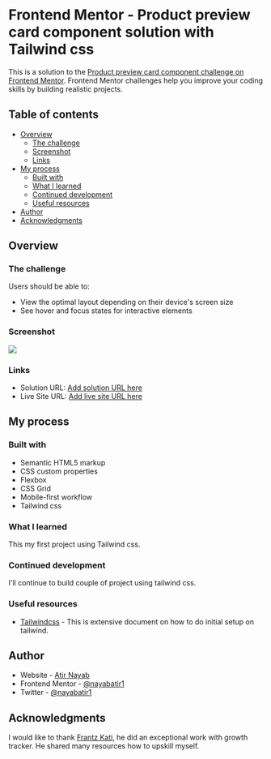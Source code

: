 # Frontend Mentor - Product preview card component solution with Tailwind css

This is a solution to the [Product preview card component challenge on Frontend Mentor](https://www.frontendmentor.io/challenges/product-preview-card-component-GO7UmttRfa). Frontend Mentor challenges help you improve your coding skills by building realistic projects.

## Table of contents

- [Overview](#overview)
  - [The challenge](#the-challenge)
  - [Screenshot](#screenshot)
  - [Links](#links)
- [My process](#my-process)
  - [Built with](#built-with)
  - [What I learned](#what-i-learned)
  - [Continued development](#continued-development)
  - [Useful resources](#useful-resources)
- [Author](#author)
- [Acknowledgments](#acknowledgments)

## Overview

### The challenge

Users should be able to:

- View the optimal layout depending on their device's screen size
- See hover and focus states for interactive elements

### Screenshot

![](./images/Screenshot_20230129_170035.png)

### Links

- Solution URL: [Add solution URL here](https://github.com/nayabatir1/Product-preview-card---Tailwind)
- Live Site URL: [Add live site URL here](https://nayabatir1.github.io/Product-preview-card---Tailwind/)

## My process

### Built with

- Semantic HTML5 markup
- CSS custom properties
- Flexbox
- CSS Grid
- Mobile-first workflow
- Tailwind css

### What I learned

This my first project using Tailwind css.

### Continued development

I'll continue to build couple of project using tailwind css.

### Useful resources

- [Tailwindcss](https://tailwindcss.com/) - This is extensive document on how to do initial setup on tailwind.

## Author

- Website - [Atir Nayab](https://github.com/nayabatir1)
- Frontend Mentor - [@nayabatir1](https://www.frontendmentor.io/profile/nayabatir1)
- Twitter - [@nayabatir1](https://twitter.com/nayabatir1)

## Acknowledgments

I would like to thank [Frantz Kati](https://twitter.com/bahdcoder), he did an exceptional work with growth tracker. He shared many resources how to upskill myself.
